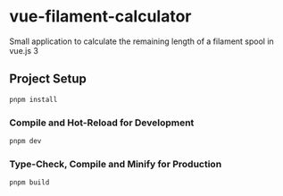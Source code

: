 # vue-filament-calculator

Small application to calculate the remaining length of a filament spool in vue.js 3


## Project Setup

```sh
pnpm install
```

### Compile and Hot-Reload for Development

```sh
pnpm dev
```

### Type-Check, Compile and Minify for Production

```sh
pnpm build
```
